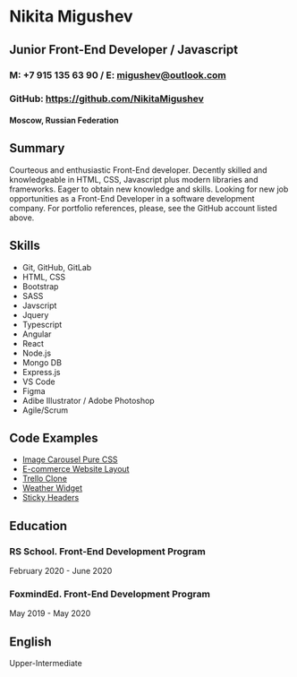 # Nikita Migushev

## Junior Front-End Developer / Javascript

### M: +7 915 135 63 90 / E: migushev@outlook.com

### GitHub: https://github.com/NikitaMigushev

#### Moscow, Russian Federation

## Summary

Courteous and enthusiastic Front-End developer. Decently skilled and knowledgeable in HTML, CSS, Javascript plus modern libraries and frameworks. Eager to obtain new knowledge and skills. Looking for new job opportunities as a Front-End Developer in a software development company. For portfolio references, please, see the GitHub account listed above.

## Skills

- Git, GitHub, GitLab
- HTML, CSS
- Bootstrap
- SASS
- Javscript
- Jquery
- Typescript
- Angular
- React
- Node.js
- Mongo DB
- Express.js
- VS Code
- Figma
- Adibe Illustrator / Adobe Photoshop
- Agile/Scrum

## Code Examples

- [Image Carousel Pure CSS](https://github.com/NikitaMigushev/demos/tree/master/jquery/JQuery%20Image%20Carousel)
- [E-commerce Website Layout](https://github.com/NikitaMigushev/demos/tree/master/jquery/JQuery%20Form%20Validation)
- [Trello Clone](https://github.com/NikitaMigushev/demos/tree/master/jquery/JQuery%20Trello%20Clone)
- [Weather Widget](https://github.com/NikitaMigushev/demos/tree/master/javascript/Weather%20Widget)
- [Sticky Headers](https://github.com/NikitaMigushev/demos/tree/master/javascript/Sticky%20Headers)

## Education

### RS School. Front-End Development Program

February 2020 - June 2020

### FoxmindEd. Front-End Development Program

May 2019 - May 2020

## English

Upper-Intermediate
